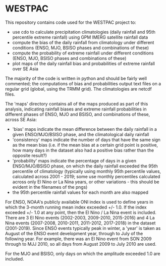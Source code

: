 # WESTPAC

This repository contains code used for the WESTPAC project to:

- use cdo to calculate precipitation climatologies (daily rainfall and 95th percentile extreme rainfall) using GPM IMERG satellite rainfall data 
- compute the bias of the daily rainfall from climatology under different conditions (ENSO, MJO, BSISO phases and combinations of these)
- compute the probability of extreme rainfall under different conditions (ENSO, MJO, BSISO phases and combinations of these)
- plot maps of the daily rainfall bias and probabilities of extreme rainfall over SE Asia 

The majority of the code is written in python and should be fairly well commented; the computations of bias and probabilities output text files on a regular grid (global, using the TRMM grid). The climatologies are netcdf files. 

The 'maps' directory contains all of the maps produced as part of this analysis, indicating rainfall biases and extreme rainfall probabilities in different phases of ENSO, MJO and BSISO, and combinations of these, across SE Asia:

- 'bias' maps indicate the mean difference between the daily rainfall in a given ENSO/MJO/BSISO phase, and the climatological daily rainfall
- 'consistency' maps indicate the number of days that have the same sign as the mean bias (i.e. if the mean bias at a certain grid point is positive, how many days in the dataset also had a positive bias rather than the opposite result?)
- 'probability' maps indicate the percentage of days in a given ENSO/MJO/BSISO phase, on which the daily rainfall exceeded the 95th percentile of climatology (typically using monthly 95th percentile values, calculated across 2001 - 2019; some use monthly percentiles calculated across only El Nino or La Nina years, or other variations - this should be evident in the filenames of the pngs)
- the 95th percentile rainfall values for each month are also mapped

For ENSO, NOAA's publicly available ONI index is used to define years in which the 3-month running mean index exceeded +/- 1.0. If the index exceeded +/- 1.0 at any point, then the El Nino / La Nina event is included. There are 3 El Nino events (2002-2003, 2009-2010, 2015-2016) and 4 La Nina events (2007-2008, 2010-2011, 2011-2012, 2017-2018) in the dataset (2001-2019). Since ENSO events typically peak in winter, a 'year' is taken as August of the ENSO event development year, through to July of the following year. For example, there was an El Nino event from SON 2009 through to MJJ 2010, so all days from August 2009 to July 2010 are used. 

For the MJO and BSISO, only days on which the amplitude exceeded 1.0 are included. 
